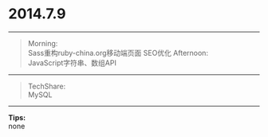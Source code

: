 # 2014.7.9
---

> Morning:<br />
	Sass重构ruby-china.org移动端页面
	SEO优化
  Afternoon:<br />
    JavaScript字符串、数组API

---

> TechShare:<br />
	MySQL

---

**Tips:**<br />
none